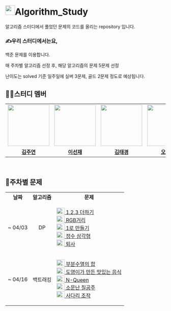 # <img height="30px" width="30px" src="https://cdn.pixabay.com/photo/2020/07/24/09/25/machine-learning-5433370_1280.png">Algorithm_Study

알고리즘 스터디에서 풀었던 문제의 코드를 올리는 repository 입니다.

### ✍우리 스터디에서는요,

백준 문제를 이용합니다.

매 주차별 알고리즘 선정 후, 해당 알고리즘의 문제 5문제 선정

난이도는 solved 기준 일주일에 실버 3문제, 골드 2문제 정도로 예상됩니다.

## 👩‍💻스터디 멤버

<table>
 <tr>
    <td align="center"><a href="https://github.com/izodam"><img src="https://avatars.githubusercontent.com/izodam" width="130px;" alt=""></td>
    <td align="center"><a href="https://github.com/AndCookie"><img src="https://avatars.githubusercontent.com/AndCookie" width="130px;" alt=""></td>
    <td align="center"><a href="https://github.com/blackburi"><img src="https://avatars.githubusercontent.com/blackburi" width="130px;" alt=""></td>
    <td align="center"><a href="https://github.com/dhckdtjs"><img src="https://avatars.githubusercontent.com/dhckdtjs" width="130px;" alt=""></td>
    <td align="center"><a href="https://github.com/kyuahkim"><img src="https://avatars.githubusercontent.com/kyuahkim" width="130px;" alt=""></td>
    <td align="center"><a href="https://github.com/gihyun0720"><img src="https://avatars.githubusercontent.com/gihyun0720" width="130px;" alt=""></td>
  </tr>
  <tr>
    <td align="center"><a href="https://github.com/izodam"><b>김주연</b></td>
    <td align="center"><a href="https://github.com/AndCookie"><b>이선재</b></td>
    <td align="center"><a href="https://github.com/blackburi"><b>김태경</b></td>
    <td align="center"><a href="https://github.com/dhckdtjs"><b>오창선</b></td>
    <td align="center"><a href="https://github.com/kyuahkim"><b>김규아</b></td>
    <td align="center"><a href="https://github.com/gihyun0720"><b>박기현</b></td>
    
  </tr>
</table>
<br/>

## 👀주차별 문제

<table>
  <tr>
    <td align=center><b>날짜</b></td>
    <td align=center><b>알고리즘</b></td>
    <td align=center><b>문제</b></td>
  </tr>
  <tr>
    <td align=center>~ 04/03</td>
    <td align=center>DP</td>
    <td align=center>
      <p align=left> 
      <a href="https://www.acmicpc.net/problem/9095"><img height="20px" width="25px" src="https://d2gd6pc034wcta.cloudfront.net/tier/8.svg"/> 1,2,3 더하기 <br> 
      <a href="https://www.acmicpc.net/problem/1149"><img height="20px" width="25px" src="https://d2gd6pc034wcta.cloudfront.net/tier/10.svg"/> RGB거리 <br> 
      <a href="https://www.acmicpc.net/problem/1463"><img height="20px" width="25px" src="https://d2gd6pc034wcta.cloudfront.net/tier/8.svg"/> 1로 만들기 <br> 
      <a href="https://www.acmicpc.net/problem/1932"><img height="20px" width="25px" src="https://d2gd6pc034wcta.cloudfront.net/tier/10.svg"/> 정수 삼각형 <br> 
      <a href="https://www.acmicpc.net/problem/14501"><img height="20px" width="25px" src="https://d2gd6pc034wcta.cloudfront.net/tier/8.svg"/> 퇴사
      </p>
    </td>
  </tr>
  <tr>
    <td align=center>~ 04/16</td>
    <td align=center>백트래킹</td>
    <td align=center>
      <p align=left> 
      <a href="https://www.acmicpc.net/problem/1182"><img height="20px" width="25px" src="https://d2gd6pc034wcta.cloudfront.net/tier/9.svg"/> 부분수열의 합 <br> 
      <a href="https://www.acmicpc.net/problem/2961"><img height="20px" width="25px" src="https://d2gd6pc034wcta.cloudfront.net/tier/9.svg"/> 도영이가 만든 맛있는 음식 <br> 
      <a href="https://www.acmicpc.net/problem/9663"><img height="20px" width="25px" src="https://d2gd6pc034wcta.cloudfront.net/tier/12.svg"/> N-Queen <br> 
      <a href="https://www.acmicpc.net/problem/1941"><img height="20px" width="25px" src="https://d2gd6pc034wcta.cloudfront.net/tier/13.svg"/> 소문난 칠공주 <br> 
      <a href="https://www.acmicpc.net/problem/15684"><img height="20px" width="25px" src="https://d2gd6pc034wcta.cloudfront.net/tier/13.svg"/> 사다리 조작
      </p>
    </td>
  </tr>
</table>
